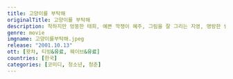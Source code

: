 ```yaml
---
title: 고양이를 부탁해
originalTitle: 고양이를 부탁해
description: 착하지만 엉뚱한 태희, 예쁜 깍쟁이 혜주, 그림을 잘 그리는 지영, 명랑한 쌍둥이 비류와 온조는 단짝친구들. 늘 함께였던 그들이지만 스무 살이 되면서 길이 달라진다. 증권회사에 입사한 혜주는 성공한 커리어우먼의 야심을 키우고 미술에 재능이 있는 지영은 유학을 꿈꾼다. 한편 태희는 봉사활동에서 알게 된 뇌성마비 시인을 좋아하는데...
genre: movie
imgname: 고양이를부탁해.jpeg
release: "2001.10.13"
ott: [왓챠, 티빙&유료, 웨이브&유료]
countries: [한국]
categories: [코미디, 청소년, 청춘]
---
```

